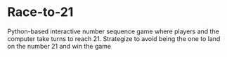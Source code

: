 # Race-to-21
Python-based interactive number sequence game where players and the computer take turns to reach 21. Strategize to avoid being the one to land on the number 21 and win the game
